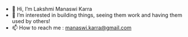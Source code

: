 - 👋 Hi, I’m Lakshmi Manaswi Karra
- 👀 I’m interested in building things, seeing them work and having them used by others! 
- 📫 How to reach me : manaswi.karra@gmail.com

<!---
lkarra2/lkarra2 is a ✨ special ✨ repository because its `README.md` (this file) appears on your GitHub profile.
You can click the Preview link to take a look at your changes.
--->
